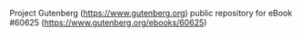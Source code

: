 Project Gutenberg (https://www.gutenberg.org) public repository for eBook #60625 (https://www.gutenberg.org/ebooks/60625)
